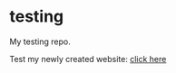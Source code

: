 # testing
My testing repo.

Test my newly created website:
<a href="https://abdullahjahangir.github.io/testing/">click here</a>
